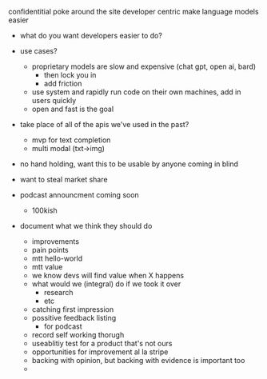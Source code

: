 confidentitial
poke around the site
developer centric
make language models easier
- what do you want developers easier to do?
- use cases?
	- proprietary models are slow and expensive (chat gpt, open ai, bard)
		- then lock you in
		- add friction
	- use system and rapidly run code on their own machines, add in users quickly
	- open and fast is the goal
- take place of all of the apis we've used in the past?
	- mvp for text completion
	- multi modal (txt->img)
- no hand holding, want this to be usable by anyone coming in blind
- want to steal market share
- podcast announcment coming soon
	- 100kish

- document what we think they should do
	- improvements
	- pain points
	- mtt hello-world
	- mtt value
	- we know devs will find value when X happens
	- what would we (integral) do if we took it over
		- research
		- etc
	- catching first impression
	- possitive feedback listing
		- for podcast
	- record self working thorugh
	- useablitiy test for a product that's not ours
	- opportunities for improvement al la stripe
	- backing with opinion, but backing with evidence is important too
	- 